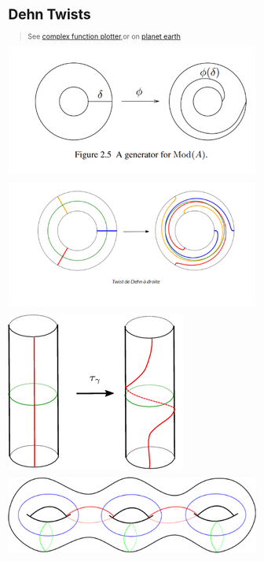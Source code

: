 # Dehn Twists

> See [complex function plotter](https://people.ucsc.edu/~wbolden/complex/#e%5E(2*pi*i%20*%7Cz%7C)*z*t%20+%20z*(t-1)),or on [planet earth](http://davidbau.com/conformal/#e%5E(2*pi*i*%7Cz%7C)*z*t%20%2B%20(1-t)*z&b=earth)


![Image](figures/image_2020-09-26-19-14-21.png)

![Better Dehn Twist](figures/image_2020-09-26-19-25-27.png)


![Dehn Twist Cylinder](figures/image_2020-09-26-19-22-06.png)

![$3g-1$ generators for Dehn Twist theorem](figures/image_2020-09-26-01-56-06.png)
